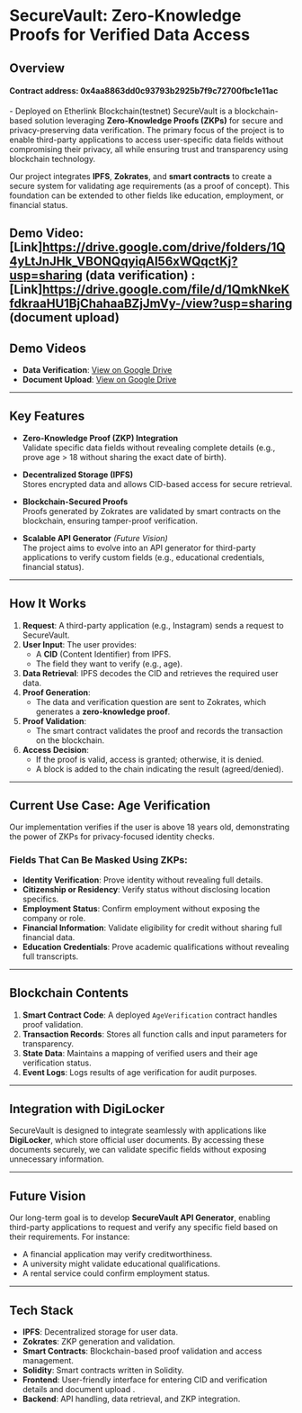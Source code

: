# SecureVault: Zero-Knowledge Proofs for Verified Data Access


## Overview
#### Contract address: 0x4aa8863dd0c93793b2925b7f9c72700fbc1e11ac
\- Deployed on Etherlink Blockchain(testnet)
SecureVault is a blockchain-based solution leveraging **Zero-Knowledge Proofs (ZKPs)** for secure and privacy-preserving data verification. The primary focus of the project is to enable third-party applications to access user-specific data fields without compromising their privacy, all while ensuring trust and transparency using blockchain technology.

Our project integrates **IPFS**, **Zokrates**, and **smart contracts** to create a secure system for validating age requirements (as a proof of concept). This foundation can be extended to other fields like education, employment, or financial status.

Demo Video: [Link]https://drive.google.com/drive/folders/1Q4yLtJnJHk_VBONQqyiqAl56xWQqctKj?usp=sharing (data verification)
          : [Link]https://drive.google.com/file/d/1QmkNkeKfdkraaHU1BjChahaaBZjJmVy-/view?usp=sharing (document upload)
---
## Demo Videos

- **Data Verification**: [View on Google Drive](https://drive.google.com/drive/folders/1Q4yLtJnJHk_VBONQqyiqAl56xWQqctKj?usp=sharing)
- **Document Upload**: [View on Google Drive](https://drive.google.com/file/d/1QmkNkeKfdkraaHU1BjChahaaBZjJmVy-/view?usp=sharing)
---

## Key Features

- **Zero-Knowledge Proof (ZKP) Integration**  
  Validate specific data fields without revealing complete details (e.g., prove age > 18 without sharing the exact date of birth).

- **Decentralized Storage (IPFS)**  
  Stores encrypted data and allows CID-based access for secure retrieval.

- **Blockchain-Secured Proofs**  
  Proofs generated by Zokrates are validated by smart contracts on the blockchain, ensuring tamper-proof verification.

- **Scalable API Generator** *(Future Vision)*  
  The project aims to evolve into an API generator for third-party applications to verify custom fields (e.g., educational credentials, financial status).

---

## How It Works

1. **Request**: A third-party application (e.g., Instagram) sends a request to SecureVault.  
2. **User Input**: The user provides:
   - A **CID** (Content Identifier) from IPFS.
   - The field they want to verify (e.g., age).  
3. **Data Retrieval**: IPFS decodes the CID and retrieves the required user data.  
4. **Proof Generation**:  
   - The data and verification question are sent to Zokrates, which generates a **zero-knowledge proof**.  
5. **Proof Validation**:  
   - The smart contract validates the proof and records the transaction on the blockchain.  
6. **Access Decision**:  
   - If the proof is valid, access is granted; otherwise, it is denied.  
   - A block is added to the chain indicating the result (agreed/denied).

---

## Current Use Case: Age Verification

Our implementation verifies if the user is above 18 years old, demonstrating the power of ZKPs for privacy-focused identity checks.  

### Fields That Can Be Masked Using ZKPs:
- **Identity Verification**: Prove identity without revealing full details.
- **Citizenship or Residency**: Verify status without disclosing location specifics.
- **Employment Status**: Confirm employment without exposing the company or role.
- **Financial Information**: Validate eligibility for credit without sharing full financial data.
- **Education Credentials**: Prove academic qualifications without revealing full transcripts.

---

## Blockchain Contents

1. **Smart Contract Code**: A deployed `AgeVerification` contract handles proof validation.  
2. **Transaction Records**: Stores all function calls and input parameters for transparency.  
3. **State Data**: Maintains a mapping of verified users and their age verification status.  
4. **Event Logs**: Logs results of age verification for audit purposes.

---

## Integration with DigiLocker

SecureVault is designed to integrate seamlessly with applications like **DigiLocker**, which store official user documents. By accessing these documents securely, we can validate specific fields without exposing unnecessary information.

---

## Future Vision

Our long-term goal is to develop **SecureVault API Generator**, enabling third-party applications to request and verify any specific field based on their requirements. For instance:
- A financial application may verify creditworthiness.  
- A university might validate educational qualifications.  
- A rental service could confirm employment status.

---

## Tech Stack

- **IPFS**: Decentralized storage for user data.  
- **Zokrates**: ZKP generation and validation.  
- **Smart Contracts**: Blockchain-based proof validation and access management.
- **Solidity**: Smart contracts written in Solidity.
- **Frontend**: User-friendly interface for entering CID and verification details and document upload .
- **Backend**: API handling, data retrieval, and ZKP integration.

